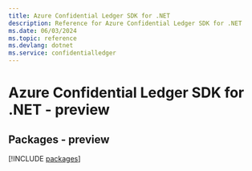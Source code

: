 ```yaml
---
title: Azure Confidential Ledger SDK for .NET
description: Reference for Azure Confidential Ledger SDK for .NET
ms.date: 06/03/2024
ms.topic: reference
ms.devlang: dotnet
ms.service: confidentialledger
---
```

# Azure Confidential Ledger SDK for .NET - preview
## Packages - preview
[!INCLUDE [packages](confidential-ledger-index.md)]